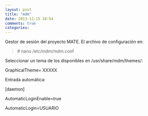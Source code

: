 ```yaml
---
layout: post
title: "mdm"
date: 2013-12-15 18:54
comments: true
categories: 
---
```

Gestor de sesión del proyecto MATE. El archivo de configuración en:

>\# nano /etc/mdm/mdm.conf

Seleccionar un tema de los disponibles en /usr/share/mdm/themes/:

GraphicalTheme= XXXXX

Entrada automática:

[daemon]

AutomaticLoginEnable=true

AutomaticLogin=USUARIO

